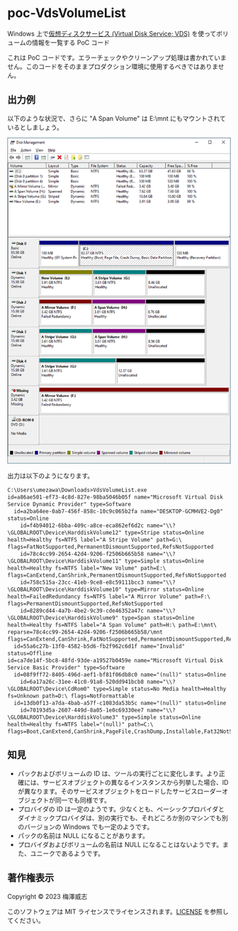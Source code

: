 # poc-VdsVolumeList

Windows 上で[仮想ディスクサービス (Virtual Disk Service; VDS)](https://learn.microsoft.com/en-us/windows/win32/vds/virtual-disk-service-portal) を使ってボリュームの情報を一覧する PoC コード

これは PoC コードです。エラーチェックやクリーンアップ処理は書かれていません。このコードをそのままプロダクション環境に使用するべきではありません。

## 出力例

以下のような状況で、さらに "A Span Volume" は E:\mnt にもマウントされているとしましょう。

![Disk Management View](diskman.png)

出力は以下のようになります。

```
C:\Users\umezawa\Downloads>VdsVolumeList.exe
id=a86ae501-ef73-4c8d-827e-98ba5046b05f name="Microsoft Virtual Disk Service Dynamic Provider" type=Software
  id=a2ba64ee-0ab7-456f-858c-10c9c065b2fa name="DESKTOP-GCMHVE2-Dg0" status=Online
    id=f4b94012-6bba-409c-a8ce-eca862ef6d2c name="\\?\GLOBALROOT\Device\HarddiskVolume12" type=Stripe status=Online health=Healthy fs=NTFS label="A Stripe Volume" path=G:\ flags=FatNotSupported,PermanentDismountSupported,RefsNotSupported
    id=78c4cc99-2654-42d4-9206-f2506b665b58 name="\\?\GLOBALROOT\Device\HarddiskVolume11" type=Simple status=Online health=Healthy fs=NTFS label="New Volume" path=E:\ flags=CanExtend,CanShrink,PermanentDismountSupported,RefsNotSupported
    id=758c515a-23cc-41eb-9ce8-e8c59111bcc3 name="\\?\GLOBALROOT\Device\HarddiskVolume10" type=Mirror status=Online health=FailedRedundancy fs=NTFS label="A Mirror Volume" path=F:\ flags=PermanentDismountSupported,RefsNotSupported
    id=8289cd44-4a7b-4be2-9c39-cde46352a47c name="\\?\GLOBALROOT\Device\HarddiskVolume9" type=Span status=Online health=Healthy fs=NTFS label="A Span Volume" path=H:\ path=E:\mnt\ reparse=78c4cc99-2654-42d4-9206-f2506b665b58/\mnt flags=CanExtend,CanShrink,FatNotSupported,PermanentDismountSupported,RefsNotSupported
  id=55a6c27b-13f0-4582-b5d6-fb2f962c6d1f name="Invalid" status=Offline
id=ca7de14f-5bc8-48fd-93de-a19527b0459e name="Microsoft Virtual Disk Service Basic Provider" type=Software
  id=08f9ff72-8405-496d-aef1-bf81f06db8c0 name="(null)" status=Online
    id=6a17a26c-31ee-41c0-91a8-520dd941bcb8 name="\\?\GLOBALROOT\Device\CdRom0" type=Simple status=No Media health=Healthy fs=Unknown path=D:\ flags=NotFormattable
  id=13db0f13-a7da-4bab-a57f-c1083da53b5c name="(null)" status=Online
    id=70193d5a-2607-449d-8a05-1e0c69330ee7 name="\\?\GLOBALROOT\Device\HarddiskVolume3" type=Simple status=Online health=Healthy fs=NTFS label="(null)" path=C:\ flags=Boot,CanExtend,CanShrink,PageFile,CrashDump,Installable,Fat32NotSupported,FatNotSupported,PermanentDismountSupported,RefsNotSupported
```

## 知見

- パックおよびボリュームの ID は、ツールの実行ごとに変化します。より正確には、サービスオブジェクトの異なるインスタンスから列挙した場合、ID が異なります。そのサービスオブジェクトをロードしたサービスローダーオブジェクトが同一でも同様です。
- プロバイダの ID は一定のようです。少なくとも、ベーシックプロバイダとダイナミックプロバイダは、別の実行でも、それどころか別のマシンでも別のバージョンの Windows でも一定のようです。
- パックの名前は NULL になることがあります。
- プロバイダおよびボリュームの名前は NULL になることはないようです。また、ユニークであるようです。

## 著作権表示

Copyright © 2023 梅澤威志

このソフトウェアは MIT ライセンスでライセンスされます。[LICENSE](LICENSE) を参照してください。
